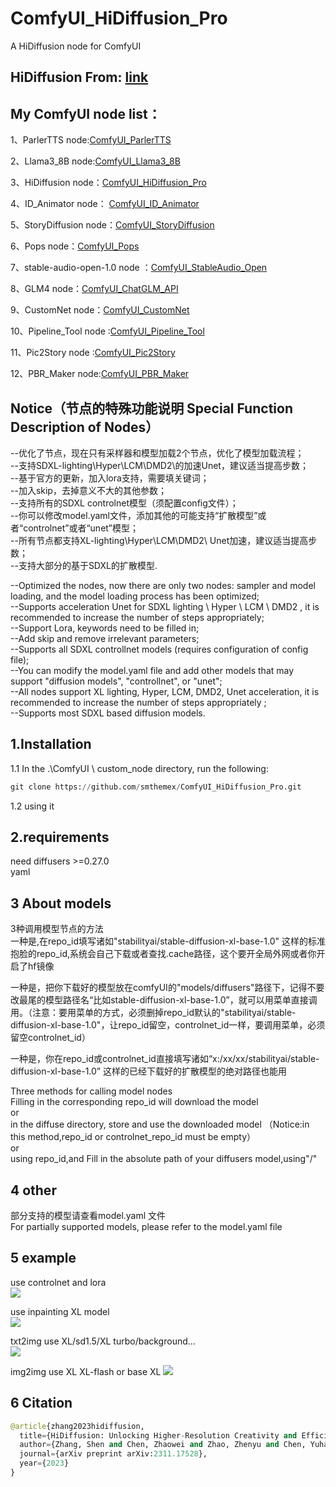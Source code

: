 # ComfyUI_HiDiffusion_Pro
A  HiDiffusion node for ComfyUI

HiDiffusion  From: [link](https://github.com/megvii-research/HiDiffusion)  
----

My ComfyUI node list：
-----

1、ParlerTTS node:[ComfyUI_ParlerTTS](https://github.com/smthemex/ComfyUI_ParlerTTS)     

2、Llama3_8B node:[ComfyUI_Llama3_8B](https://github.com/smthemex/ComfyUI_Llama3_8B)      

3、HiDiffusion node：[ComfyUI_HiDiffusion_Pro](https://github.com/smthemex/ComfyUI_HiDiffusion_Pro)

4、ID_Animator node： [ComfyUI_ID_Animator](https://github.com/smthemex/ComfyUI_ID_Animator)       

5、StoryDiffusion node：[ComfyUI_StoryDiffusion](https://github.com/smthemex/ComfyUI_StoryDiffusion)  

6、Pops node：[ComfyUI_Pops](https://github.com/smthemex/ComfyUI_Pops)

7、stable-audio-open-1.0 node ：[ComfyUI_StableAudio_Open](https://github.com/smthemex/ComfyUI_StableAudio_Open)       

8、GLM4 node：[ComfyUI_ChatGLM_API](https://github.com/smthemex/ComfyUI_ChatGLM_API)

9、CustomNet node：[ComfyUI_CustomNet](https://github.com/smthemex/ComfyUI_CustomNet)         

10、Pipeline_Tool node :[ComfyUI_Pipeline_Tool](https://github.com/smthemex/ComfyUI_Pipeline_Tool)    

11、Pic2Story node :[ComfyUI_Pic2Story](https://github.com/smthemex/ComfyUI_Pic2Story)

12、PBR_Maker node:[ComfyUI_PBR_Maker](https://github.com/smthemex/ComfyUI_PBR_Maker) 

Notice（节点的特殊功能说明 Special Function Description of Nodes）  
-----
--优化了节点，现在只有采样器和模型加载2个节点，优化了模型加载流程；     
--支持SDXL-lighting\Hyper\LCM\DMD2\的加速Unet，建议适当提高步数；    
--基于官方的更新，加入lora支持，需要填关键词；    
--加入skip，去掉意义不大的其他参数；    
--支持所有的SDXL controlnet模型（须配置config文件）；         
--你可以修改model.yaml文件，添加其他的可能支持“扩散模型”或者“controlnet”或者“unet”模型；          
--所有节点都支持XL-lighting\Hyper\LCM\DMD2\ Unet加速，建议适当提高步数；        
--支持大部分的基于SDXL的扩散模型.    

--Optimized the nodes, now there are only two nodes: sampler and model loading, and the model loading process has been optimized;    
--Supports acceleration Unet for SDXL lighting \ Hyper \ LCM \ DMD2 \, it is recommended to increase the number of steps appropriately;    
--Support Lora, keywords need to be filled in;    
--Add skip and remove irrelevant parameters;   
--Supports all SDXL controllnet models (requires configuration of config file);     
--You can modify the model.yaml file and add other models that may support "diffusion models", "controllnet", or "unet";    
--All nodes support XL lighting, Hyper, LCM, DMD2, Unet acceleration, it is recommended to increase the number of steps appropriately ;    
--Supports most SDXL based diffusion models.


1.Installation
-----
  1.1 In the .\ComfyUI \ custom_node directory, run the following:   
  
  ``` python 
  git clone https://github.com/smthemex/ComfyUI_HiDiffusion_Pro.git   
  ```
  1.2 using it
  
2.requirements  
----
need diffusers >=0.27.0  
yaml

3 About models    
----
  3种调用模型节点的方法   
  一种是,在repo_id填写诸如"stabilityai/stable-diffusion-xl-base-1.0" 这样的标准抱脸的repo_id,系统会自己下载或者查找.cache路径，这个要开全局外网或者你开启了hf镜像  
  
  一种是，把你下载好的模型放在comfyUI的"models/diffusers"路径下，记得不要改最尾的模型路径名“比如stable-diffusion-xl-base-1.0”，就可以用菜单直接调用。（注意：要用菜单的方式，必须删掉repo_id默认的"stabilityai/stable-diffusion-xl-base-1.0"，让repo_id留空，controlnet_id一样，要调用菜单，必须留空controlnet_id） 
  
  一种是，你在repo_id或controlnet_id直接填写诸如“x:/xx/xx/stabilityai/stable-diffusion-xl-base-1.0” 这样的已经下载好的扩散模型的绝对路径也能用
  
  Three methods for calling model nodes   
  Filling in the corresponding repo_id will download the model   
  or   
  in the diffuse directory, store and use the downloaded model  （Notice:in this method,repo_id or controlnet_repo_id must be empty）  
  or  
  using repo_id,and Fill in the absolute path of your diffusers model,using"/"   

4 other
----
部分支持的模型请查看model.yaml 文件    
For partially supported models, please refer to the model.yaml file   

5 example
-----
use controlnet and lora      
![](https://github.com/smthemex/ComfyUI_HiDiffusion_Pro/blob/main/example/lora.png)

use inpainting XL model  
![](https://github.com/smthemex/ComfyUI_HiDiffusion_Pro/blob/main/example/inpainting.png)

txt2img  use XL/sd1.5/XL turbo/background...   
![](https://github.com/smthemex/ComfyUI_HiDiffusion_Pro/blob/main/example/text2img.png)
 
img2img  use XL XL-flash or base XL
![](https://github.com/smthemex/ComfyUI_HiDiffusion_Pro/blob/main/example/linghting%20unet.png)

6 Citation
------

``` python  
@article{zhang2023hidiffusion,
  title={HiDiffusion: Unlocking Higher-Resolution Creativity and Efficiency in Pretrained Diffusion Models},
  author={Zhang, Shen and Chen, Zhaowei and Zhao, Zhenyu and Chen, Yuhao and Tang, Yao and Liang, Jiajun},
  journal={arXiv preprint arXiv:2311.17528},
  year={2023}
}
